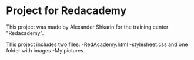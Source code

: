 # Project for Redacademy
This project was made by Alexander Shkarin for the training center "Redacademy".

This project includes two files: -RedAcademy.html -stylesheet.css and one folder with images -My pictures.



